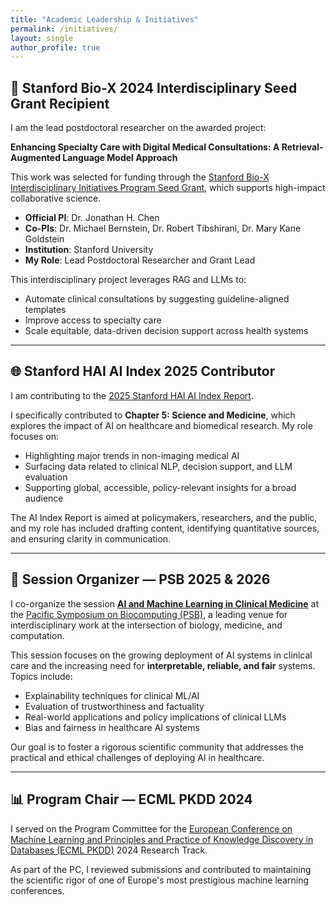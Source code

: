```yaml
---
title: "Academic Leadership & Initiatives"
permalink: /initiatives/
layout: single
author_profile: true
---
```


## 🧬 Stanford Bio-X 2024 Interdisciplinary Seed Grant Recipient

I am the lead postdoctoral researcher on the awarded project:

**Enhancing Specialty Care with Digital Medical Consultations: A Retrieval-Augmented Language Model Approach**

This work was selected for funding through the [Stanford Bio-X Interdisciplinary Initiatives Program Seed Grant](https://biox.stanford.edu/research/seed-grants/interdisciplinary-initiatives-program-seed-grant-enhancing-specialty-care), which supports high-impact collaborative science.

- **Official PI**: Dr. Jonathan H. Chen  
- **Co-PIs**: Dr. Michael Bernstein, Dr. Robert Tibshirani, Dr. Mary Kane Goldstein  
- **Institution**: Stanford University  
- **My Role**: Lead Postdoctoral Researcher and Grant Lead 

This interdisciplinary project leverages RAG and LLMs to:
- Automate clinical consultations by suggesting guideline-aligned templates
- Improve access to specialty care
- Scale equitable, data-driven decision support across health systems

---


## 🌐 Stanford HAI AI Index 2025 Contributor

I am contributing to the [2025 Stanford HAI AI Index Report](https://hai.stanford.edu/ai-index/2025-ai-index-report).

I specifically contributed to **Chapter 5: Science and Medicine**, which explores the impact of AI on healthcare and biomedical research. My role focuses on:
- Highlighting major trends in non-imaging medical AI
- Surfacing data related to clinical NLP, decision support, and LLM evaluation
- Supporting global, accessible, policy-relevant insights for a broad audience

The AI Index Report is aimed at policymakers, researchers, and the public, and my role has included drafting content, identifying quantitative sources, and ensuring clarity in communication.

---

  
## 🧠 Session Organizer — PSB 2025 & 2026

I co-organize the session **[AI and Machine Learning in Clinical Medicine](https://psb.stanford.edu/callfor/papers/ai.html)** at the [Pacific Symposium on Biocomputing (PSB)](https://psb.stanford.edu/), a leading venue for interdisciplinary work at the intersection of biology, medicine, and computation.

This session focuses on the growing deployment of AI systems in clinical care and the increasing need for **interpretable, reliable, and fair** systems. Topics include:
- Explainability techniques for clinical ML/AI
- Evaluation of trustworthiness and factuality
- Real-world applications and policy implications of clinical LLMs
- Bias and fairness in healthcare AI systems

Our goal is to foster a rigorous scientific community that addresses the practical and ethical challenges of deploying AI in healthcare. 

---


## 📊 Program Chair — ECML PKDD 2024

I served on the Program Committee for the [European Conference on Machine Learning and Principles and Practice of Knowledge Discovery in Databases (ECML PKDD)](https://ecmlpkdd.org/2024/) 2024 Research Track.

As part of the PC, I reviewed submissions and contributed to maintaining the scientific rigor of one of Europe's most prestigious machine learning conferences.
  


